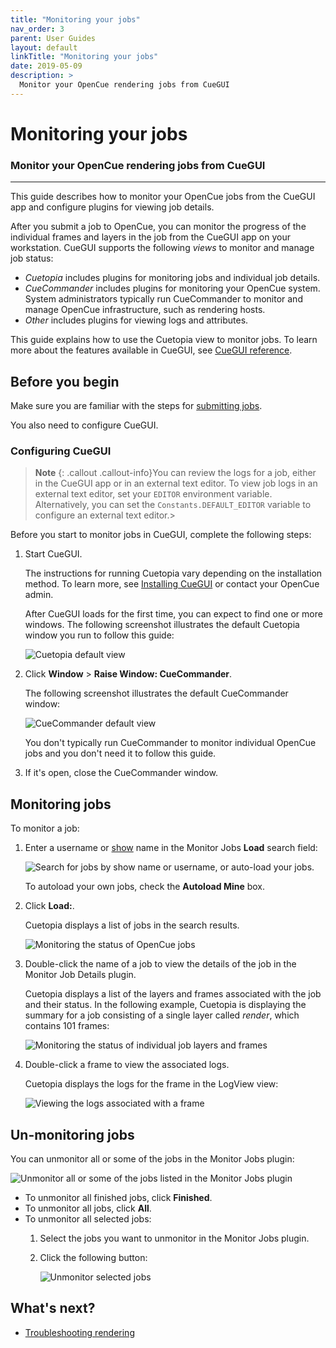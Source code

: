 ```yaml
---
title: "Monitoring your jobs"
nav_order: 3
parent: User Guides
layout: default
linkTitle: "Monitoring your jobs"
date: 2019-05-09
description: >
  Monitor your OpenCue rendering jobs from CueGUI
---
```


# Monitoring your jobs

### Monitor your OpenCue rendering jobs from CueGUI

---

This guide describes how to monitor your OpenCue jobs from the CueGUI app
and configure plugins for viewing job details.

After you submit a job to OpenCue, you can monitor the progress of the
individual frames and layers in the job from the CueGUI app on your
workstation. CueGUI supports the following *views* to monitor and manage
job status:

*   *Cuetopia* includes plugins for monitoring jobs and individual job
    details.
*   *CueCommander* includes plugins for monitoring your OpenCue system.
    System administrators typically run CueCommander to monitor
    and manage OpenCue infrastructure, such as rendering hosts.
*   *Other* includes plugins for viewing logs and attributes.

This guide explains how to use the Cuetopia view to monitor jobs. To
learn more about the features available in CueGUI, see
[CueGUI reference](/docs/reference/cuegui-reference/).

## Before you begin

Make sure you are familiar with the steps for
[submitting jobs](/docs/user-guides/submitting-jobs/).

You also need to configure CueGUI.

### Configuring CueGUI

> **Note**
> {: .callout .callout-info}You can review the logs for a job,
either in the CueGUI app or in an external text editor. To view job logs
in an external text editor, set your `EDITOR` environment variable.
Alternatively, you can set the `Constants.DEFAULT_EDITOR` variable to
configure an external text editor.>

Before you start to monitor jobs in CueGUI, complete the following steps:
    
1.  Start CueGUI.

    The instructions for running
    Cuetopia vary depending on the installation method. To learn more, see
    [Installing CueGUI](/docs/getting-started/installing-cuegui/)
    or contact your OpenCue admin.
    
    After CueGUI loads for the first time, you can expect to find one or more
    windows. The following screenshot illustrates the default Cuetopia window
    you run to follow this guide:
    
    ![Cuetopia default view](/OpenCue/assets/images/cuetopia_default.png)

1.  Click **Window** > **Raise Window: CueCommander**.

    The following screenshot illustrates the default CueCommander window:
    
    ![CueCommander default view](/OpenCue/assets/images/cuecommander_default.png)
    
    You don't typically run CueCommander to monitor individual
	OpenCue jobs and you don't need it to follow this guide.

1.  If it's open, close the CueCommander window.

## Monitoring jobs

To monitor a job:

1.  Enter a username or [show](/docs/concepts/glossary/#show) name in the
    Monitor Jobs **Load** search field:
    
    ![Search for jobs by show name or username, or auto-load your
    jobs.](/OpenCue/assets/images/cuegui_search.png)
    
    To autoload your own jobs, check the **Autoload Mine** box.

1.  Click **Load:**.
    
    Cuetopia displays a list of jobs in the search results.
    
    ![Monitoring the status of OpenCue
    jobs](/OpenCue/assets/images/cuetopia_monitor_job.png)

1.  Double-click the name of a job to view the details of the job in the
    Monitor Job Details plugin.
    
    Cuetopia displays a list of the layers and frames associated with the job
    and their status. In the following example, Cuetopia is displaying the
    summary for a job consisting of a single layer called *render*, which
    contains 101 frames:
    
    ![Monitoring the status of individual job layers and
    frames](/OpenCue/assets/images/cuetopia_monitor_layer.png)

1.  Double-click a frame to view the associated logs.
    
    Cuetopia displays the logs for the frame in the LogView view:
    
    ![Viewing the logs associated with a
    frame](/OpenCue/assets/images/cuetopia_monitor_logs.png)

## Un-monitoring jobs

You can unmonitor all or some of the jobs in the Monitor Jobs plugin:

![Unmonitor all or some of the jobs listed in the Monitor Jobs
plugin](/OpenCue/assets/images/cuetopia_unmonitor_jobs.png)

*   To unmonitor all finished jobs, click **Finished**.
*   To unmonitor all jobs, click **All**.
*   To unmonitor all selected jobs:
    1.  Select the jobs you want to unmonitor in the Monitor Jobs plugin.
    1.  Click the following button:

        ![Unmonitor selected
        jobs](/OpenCue/assets/images/cuetopia_unmonitor_selected.png)

## What's next?

-   [Troubleshooting rendering](/docs/other-guides/troubleshooting-rendering)

